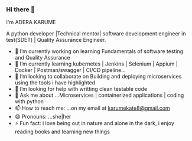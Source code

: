 ### Hi there 👋
I'm ADERA KARUME

A python developer |Technical mentor| software development engineer in test(SDET) | Quality Assurance Engineer.

- 🔭 I’m currently working on learning Fundamentals of software testing and Quality Assurance 
- 🌱 I’m currently learning kubernetes | Jenkins | Selenium | Appium | Docker | Postman/swagger | CI/CD pipeline...
- 👯 I’m looking to collaborate on Building and deploying microservices using the tools i have highlighted
- 🤔 I’m looking for help with writting clean testable code
- 💬 Ask me about ...Microservices | containerized applications | coding with python
- 📫 How to reach me: ...on my email at karumekate8@gmail.com
- 😄 Pronouns: ...she|her
- ⚡ Fun fact: i love being out in nature and alone in the dark, i enjoy reading books and learning new things


